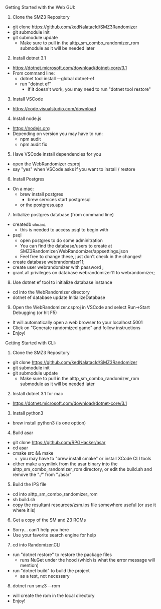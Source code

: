 
Getting Started with the Web GUI:

1. Clone the SMZ3 Repository
  - git clone https://github.com/kedNalatacId/SMZ3Randomizer
  - git submodule init
  - git submodule update
    - Make sure to pull in the alttp_sm_combo_randomizer_rom submodule as it will be needed later

2. Install dotnet 3.1
  - https://dotnet.microsoft.com/download/dotnet-core/3.1
  - From command line:
    - dotnet tool install --global dotnet-ef
    - run "dotnet ef"
      - If it doesn't work, you may need to run "dotnet tool restore"

3. Install VSCode
  - https://code.visualstudio.com/download

4. Install node.js
  - https://nodejs.org
  - Depending on version you may have to run:
    - npm audit
    - npm audit fix

5. Have VSCode install dependencies for you
  - open the WebRandomizer csproj
  - say "yes" when VSCode asks if you want to install / restore

6. Install Postgres
  - On a mac:
    - brew install postgres
      - brew services start postgresql
    - or the postgress.app

7. Initialize postgres database (from command line)
  - createdb `whoami`
    - this is needed to access psql to begin with
  - psql
    - open postgres to do some adminitration
    - You can find the database/users to create
      at SMZ3Randomizer/WebRandomizer/appsettings.json
    - Feel free to change these, just don't check
      in the changes!
  - create database webrandomizer11;
  - create user webrandomizer with password <redacted>;
  - grant all privileges on database webrandomizer11 to webrandomizer;

8. Use dotnet ef tool to initialize database instance
  - cd into the WebRandomizer directory
  - dotnet ef database update InitializeDatabase

9. Open the WebRandomizer.csproj in VSCode and select Run->Start Debugging (or hit F5)
  - It will automatically open a web browser to your localhost:5001
  - Click on "Generate randomized game" and follow instructions
  - Enjoy!


Getting Started with CLI:

1. Clone the SMZ3 Repository
  - git clone https://github.com/kedNalatacId/SMZ3Randomizer
  - git submodule init
  - git submodule update
    - Make sure to pull in the alttp_sm_combo_randomizer_rom submodule as it will be needed later

2. Install dotnet 3.1 for mac
  - https://dotnet.microsoft.com/download/dotnet-core/3.1

3. Install python3
  - brew install python3 (is one option)

4. Build asar
  - git clone https://github.com/RPGHacker/asar
  - cd asar
  - cmake src && make
    - you may have to "brew install cmake" or install XCode CLI tools
  - either make a symlink from the asar binary into the alttp_sm_combo_randomizer_rom
    directory, or edit the build.sh and remove the "./" from "./asar"

5. Build the IPS file
  - cd into alttp_sm_combo_randomizer_rom
  - sh build.sh
  - copy the resultant resources/zsm.ips file somewhere useful (or use it where it is)

6. Get a copy of the SM and Z3 ROMs
  - Sorry... can't help you here
  - Use your favorite search engine for help

7. cd into Randomizer.CLI
  - run "dotnet restore" to restore the package files
    - runs NuGet under the hood (which is what the error message will mention)
  - run "dotnet build" to build the project
    - as a test, not necessary

8. dotnet run smz3 --rom <options>
  - will create the rom in the local directory
  - Enjoy!

